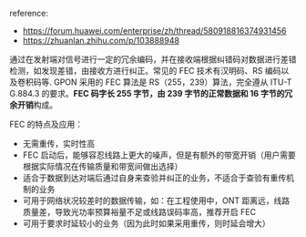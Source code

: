 reference:

- https://forum.huawei.com/enterprise/zh/thread/580918816374931456
- https://zhuanlan.zhihu.com/p/103888948

通过在发射端对信号进行一定的冗余编码，并在接收端根据纠错码对数据进行差错检测，如发现差错，由接收方进行纠正。常见的 FEC 技术有汉明码、RS 编码以及卷积码等.
GPON 采用的 FEC 算法是 RS（255，239）算法，完全遵从 ITU-T G.884.3 的要求。**FEC 码字长 255 字节，由 239 字节的正常数据和 16 字节的冗余开销**构成。

FEC 的特点及应用：

- 无需重传，实时性高
- FEC 启动后，能够容忍线路上更大的噪声，但是有额外的带宽开销（用户需要根据实际情况在传输质量和带宽间做出选择）
- 适合于数据到达对端后通过自身来查验并纠正的业务，不适合于查验有重传机制的业务
- 可用于网络状况较差时的数据传输，如：在工程使用中，ONT 距离远，线路质量差，导致光功率预算裕量不足或线路误码率高，推荐开启 FEC
- 可用于要求时延较小的业务（因为此时如果采用重传，则时延会增大）
